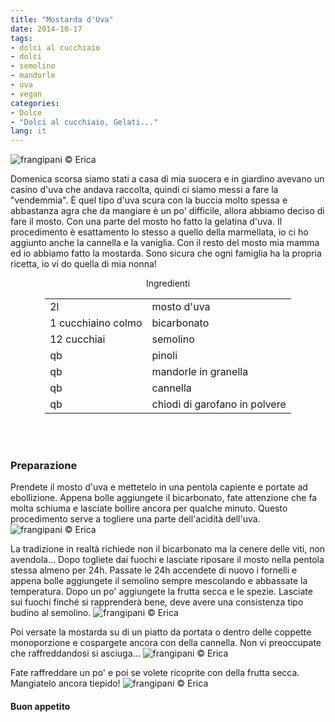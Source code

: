 ```yaml
---
title: "Mostarda d'Uva"
date: 2014-10-17
tags:
- dolci al cucchiaio
- dolci
- semolino
- mandorle
- uva
- vegan
categories:
- Dolce
- "Dolci al cucchiaio, Gelati..."
lang: it
---
```

![](header.jpg "frangipani © Erica")

Domenica scorsa siamo stati a casa di mia suocera e in giardino avevano un casino d'uva che andava raccolta, quindi ci siamo messi a fare la "vendemmia". È quel tipo d'uva scura con la buccia molto spessa e abbastanza agra che da mangiare è un po' difficile, allora abbiamo deciso di fare il mosto. Con una parte del mosto ho fatto la gelatina d'uva. Il procedimento è esattamento lo stesso a quello della marmellata, io ci ho aggiunto anche la cannella e la vaniglia. Con il resto del mosto mia mamma ed io abbiamo fatto la mostarda. Sono sicura che ogni famiglia ha la propria ricetta, io vi do quella di mia nonna!


<div id="wrapper" style="text-align: center">
  <div id="yourdiv" style="display: inline-block;">
    <div class="ingredients">
      <div class="ingredients-title">Ingredienti</div>
      <table>
        <tbody>
          <tr>
            <td>2l</td>
            <td>mosto d'uva</td>
          </tr>
          <tr>
            <td>1 cucchiaino colmo</td>
            <td>bicarbonato</td>
          </tr>
          <tr>
            <td>12 cucchiai</td>
            <td>semolino</td>
          </tr>
          <tr>
            <td>qb</td>
            <td>pinoli</td>
          </tr>
          <tr>
            <td>qb</td>
            <td>mandorle in granella</td>
          </tr>
          <tr>
            <td>qb</td>
            <td>cannella</td>
          </tr>
          <tr>
            <td>qb</td>
            <td>chiodi di garofano in polvere</td>
          </tr>
        </tbody>
      </table>
      <br></br>
    </div>
  </div>
</div>


<h3>
  <font color="grey">
    <i class="fa-solid fa-gears"></i>
  </font> Preparazione
</h3>

Prendete il mosto d'uva e mettetelo in una pentola capiente e portate ad ebollizione. Appena bolle aggiungete il bicarbonato, fate attenzione che fa molta schiuma e lasciate bollire ancora per qualche minuto. Questo procedimento serve a togliere una parte dell'acidità dell'uva.
![](mosto.jpg "frangipani © Erica")

La tradizione in realtà richiede non il bicarbonato ma la cenere delle viti, non avendola... Dopo togliete dai fuochi e lasciate riposare il mosto nella pentola stessa almeno per 24h. Passate le 24h accendete di nuovo i fornelli e appena bolle aggiungete il semolino sempre mescolando e abbassate la temperatura. Dopo un po' aggiungete la frutta secca e le spezie. Lasciate sui fuochi finché si rapprenderà bene, deve avere una consistenza tipo budino al semolino.
![](cuocere.jpg "frangipani © Erica")

Poi versate la mostarda su di un piatto da portata o dentro delle coppette monoporzione e cospargete ancora con della cannella. Non vi preoccupate che raffreddandosi si asciuga...
![](impiattare.jpg "frangipani © Erica")

Fate raffreddare un po' e poi se volete ricoprite con della frutta secca. Mangiatelo ancora tiepido!
![](risultato.jpg "frangipani © Erica")


<h4>Buon appetito
  <font color="red">
    <i class="fa-regular fa-face-smile"></i>
  </font>
</h4>
